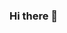 ### Hi there 👋

<!--




- 🔭 I’m an Informatic Engineer in Politecnico di Torino, now I am continuig to study in Torino to reach the master's degree in Computer Engineering Cybersecurity.

- ⚡ I am a computer science enthusiast since my first university exam.
-->
